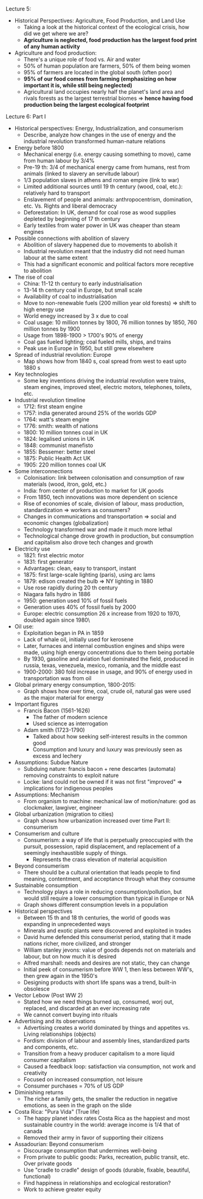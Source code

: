 
Lecture 5: 
- Historical Perspectives: Agriculture, Food Production, and Land Use
	- Taking a look at the historical context of the ecological crisis, how did we get where we are?
	- **Agriculture is neglected, food production has the largest food print of any human activity**
- Agriculture and food production:
	- There's a unique role of food vs. Air and water
	- 50% of human population are farmers, 50% of them being women
	- 95% of farmers are located in the global south (often poor)
	- **95% of our food comes from farming (emphasizing on how important it is, while still being neglected)**
	- Agricultural land occupies nearly half the planet's land area and rivals forests as the largest terrestrial biomes => **hence having food production being the largest ecological footprint**

Lecture 6: 
Part I
- Historical perspectives: Energy, Industrialization, and consumerism
	- Describe, analyze how changes in the use of energy and the industrial revolution transformed human-nature relations
- Energy before 1800
	- Mechanical energy (i.e. energy causing something to move), came from human labour by 3/4%
	- Pre-19 th: 3/4 of mechanical energy came from humans, rest from animals (linked to slavery an servitude labour)
	- 1/3 population slaves in athens and roman empire (link to war)
	- Limited additional sources until 19 th century (wood, coal, etc.): relatively hard to transport
	- Enslavement of people and animals: anthropocentrism, domination, etc. Vs. Rights and liberal democracy
	- Deforestation: In UK, demand for coal rose as wood supplies depleted by beginning of 17 th century
	- Early textiles from water power in UK was cheaper than steam engines
- Possible connections with abolition of slavery
	- Abolition of slavery happened due to movements to abolish it
	- Industrial revolution meant that the industry did not need human labour at the same extent
	- This had a significant economic and political factors more receptive to abolition
- The rise of coal
	- China: 11-12 th century to early industrialisation
	- 13-14 th century coal in Europe, but small scale
	- Availability of coal to industrialisation 
	- Move to non-renewable fuels (200 million year old forests) => shift to high energy use
	- World enegy increased by 3 x due to coal
	- Coal usage: 10 million tonnes by 1800, 76 million tonnes by 1850, 760 million tonnes by 1900
	- Usage from 1898-1900 > 1700's 90% of energy
	- Coal gas fueled lighting; coal fueled mills, ships, and trains
	- Peak use in Europe in 1950, but still grew elsewhere
- Spread of industrial revolution: Europe
	- Map shows how from 1840 s, coal spread from west to east upto 1880 s
- Key technologies
	- Some key inventions driving the industrial revolution were trains, steam engines, improved steel, electric motors, telephones, toilets, etc.
- Industrial revolution timeline
	- 1712: first steam engine
	- 1757: india generated around 25% of the worlds GDP
	- 1764: watt's steam engine
	- 1776: smith: wealth of nations
	- 1800: 10 million tonnes coal in UK
	- 1824: legalised unions in UK
	- 1848: communist manefisto
	- 1855: Bessemer: better steel
	- 1875: Public Health Act UK
	- 1905: 220 million tonnes coal UK
- Some interconnections
	- Colonisation: link between colonisation and consumption of raw materials (wood, itron, gold, etc.)
	- India: from center of production to market for UK goods
	- From 1850, tech innovations was more dependent on science
	- Rise of economies of scale, division of labour, mass production, standardization => workers as consumers?
	- Changes in communications and transportation => social and economic changes (globalization)
	- Technology transformed war and made it much more lethal
	- Technological change drove growth in production, but consumption and capitalism also drove tech changes and growth
- Electricity use
	- 1821: first electric motor
	- 1831: first generator
	- Advantages: clean, easy to transport, instant
	- 1875: first large-scale lighting (paris), using arc lams
	- 1879: edison created the bulb => NY lighting in 1880
	- Use rose rapidly during 20 th century
	- Niagara falls hydro in 1886
	- 1950: generation used 10% of fossil fuels
	- Generation uses 40% of fossil fuels by 2000
	- Europe: electric consumption 26 x increase from 1920 to 1970, doubled again since 1980\
- Oil use:
	- Exploitation began in PA in 1859
	- Lack of whale oil, initially used for kerosene
	- Later, furnaces and internal combustion engines and ships were made, using high energy concentrations due to them being portable
	- By 1930, gasoline and aviation fuel dominated the field, produced in russia, texas, venezuela, mexico, romania, and the middle east
	- 1900-2000: 380 fold increase in usage, and 90% of energy used in transportation was from oil
- Global primary energy consumption, 1800-2015:
	- Graph shows how over time, coal, crude oil, natural gas were used as the major material for energy
- Important figures
	- Francis Bacon (1561-1626)
		- The father of modern science
		- Used science as interrogation
	- Adam smith (1723-1790)
		- Talked about how seeking self-interest results in the common good
		- Consumption and luxury and luxury was previously seen as excess and lechery
- Assumptions: Subdue Nature
	- Subduing nature: francis bacon + rene descartes (automata) removing constraints to exploit nature
	- Locke: land could not be owned if it was not first "improved" => implications for indigenous peoples
- Assumptions: Mechanism
	- From organism to machine: mechanical law of motion/nature: god as clockmaker, lawgiver, engineer
- Global urbanization (migration to cities)
	- Graph shows how urbanization increased over time
Part II: consumerism
- Consumerism and culture
	- Consumerism: a way of life that is perpetually preoccupied with the pursuit, possession, rapid displacement, and replacement of a seemingly inexhaustible supply of things.
		- Represents the crass elevation of material acquisition
- Beyond consumerism
	- There should be a cultural orientation that leads people to find meaning, contentment, and acceptance through what they consume
- Sustainable consumption
	- Technology plays a role in reducing consumption/pollution, but would still require a lower consumption than typical in Europe or NA
	- Graph shows different consumption levels in a population
- Historical perspectives
	- Between 15 th and 18 th centuries, the world of goods was expanding in unprecedented ways
	- Minerals and exotic plants were discovered and exploited in trades
	- David hume defended this consumerist period, stating that it made nations richer, more civilized, and stronger
	- William stanley jevons: value of goods depends not on materials and labour, but on how much it is desired
	- Alfred marshall: needs and desires are not static, they can change
	- Initial peek of consumerism before WW 1, then less between WW's, then grew again in the 1950's
	- Designing products with short life spans was a trend, built-in obsolesce
- Vector Lebow (Post WW 2)
	- Stated how we need things burned up, consumed, worj out, replaced, and discarded at an ever increasing rate
	- We cannot convert buying into rituals
- Advertising and its observations
	- Advertising creates a world dominated by things and appetites vs. Living relationships (objects)
	- Fordism: division of labour and assembly lines, standardized parts and components, etc.
	- Transition from a heavy producer capitalism to a more liquid consumer capitalism
	- Caused a feedback loop: satisfaction via consumption, not work and creativity
	- Focused on increased consumption, not leisure
	- Consumer purchases = 70% of US GDP 
- Diminishing returns
	- The richer a family gets, the smaller the reduction in negative emotions, as seen in the graph on the slide
- Costa Rica: "Pura Vida" (True life)
	- The happy planet index rates Costa Rica as the happiest and most sustainable country in the world: average income is 1/4 that of canada
	- Removed their army in favor of supporting their citizens
- Assadourian: Beyond consumerism
	- Discourage consumption that undermines well-being
	- From private to public goods: Parks, recreation, public transit, etc. Over private goods
	- Use "cradle to cradle" design of goods (durable, fixable, beautiful, functional)
	- Find happiness in relationships and ecological restoration?
	- Work to achieve greater equity
